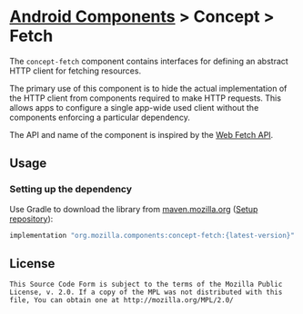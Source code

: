 # [Android Components](../../../README.md) > Concept > Fetch

The `concept-fetch` component contains interfaces for defining an abstract HTTP client for fetching resources.

The primary use of this component is to hide the actual implementation of the HTTP client from components required to make HTTP requests. This allows apps to configure a single app-wide used client without the components enforcing a particular dependency.

The API and name of the component is inspired by the [Web Fetch API](https://developer.mozilla.org/en-US/docs/Web/API/Fetch_API).

## Usage

### Setting up the dependency

Use Gradle to download the library from [maven.mozilla.org](https://maven.mozilla.org/) ([Setup repository](../../../README.md#maven-repository)):

```Groovy
implementation "org.mozilla.components:concept-fetch:{latest-version}"
```

## License

    This Source Code Form is subject to the terms of the Mozilla Public
    License, v. 2.0. If a copy of the MPL was not distributed with this
    file, You can obtain one at http://mozilla.org/MPL/2.0/
